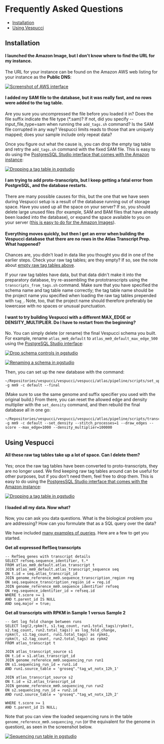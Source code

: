 # Frequently Asked Questions

* [Installation](#installation)
* [Using Vespucci](#using-vespucci)

## Installation

#### I launched the Amazon Image, but I don't know where to find the URL for my instance.

The URL for your instance can be found on the Amazon AWS web listing for your instance as the **Public DNS**:

<a href="/documentation/images/finding_AWS_URL_large.png" target="_blank"><img alt="Screenshot of AWS interface" src="/images/finding_AWS_URL.png" /></a>

#### <span id="no-raw-tags">I added my SAM file to the database, but it was really fast, and no rows were added to the tag table.</span>

Are you sure you uncompressed the file before you loaded it in? Does the file suffix indicate the file type (*.sam)? If not, did you specify --input_file_type=sam when running the `add_tags.sh` command? Is the SAM file corrupted in any way? Vespucci limits reads to those that are uniquely mapped; does your sample include only repeat data?

Once you figure out what the cause is, you can drop the empty tag table and retry the `add_tags.sh` command with the fixed SAM file. This is easy to do using the <a href="/README.md#e-etc" target="_blank">PostgresSQL Studio interface that comes with the Amazon instance</a>:

<a href="/documentation/images/drop_table_large.png" target="_blank"><img alt="Dropping a tag table in pgstudio" src="/images/drop_table.png" /></a>

#### I am trying to add proto-transcripts, but I keep getting a fatal error from PostgreSQL, and the database restarts.

There are many possible causes for this, but the one that we have seen during Vespucci setup is a result of the database running out of storage space. Have you used up all the space on your server? If so, you should delete large unused files (for example, SAM and BAM files that have already been loaded into the database), or expand the space available to you on your server (<a href="http://docs.aws.amazon.com/AWSEC2/latest/UserGuide/ebs-expand-volume.html" target="_blank">this is easy to do for the Amazon Images</a>).

#### Everything moves quickly, but then I get an error when building the Vespucci database that there are no rows in the Atlas Transcript Prep. What happened?

Chances are, you didn't load in data like you thought you did in one of the earlier steps. Check your raw tag tables; are they empty? If so, see the note about [empty raw tag tables above](#no-raw-tags).

If your raw tag tables have data, but that data didn't make it into the preparatory database, try re-assembling the prototranscripts using the `transcripts_from_tags.sh` command. Make sure that you have specified the schema name and tag table name correctly; the tag table name should be the project name you specified when loading the raw tag tables prepended with `tag_`. Note, too, that the project name should therefore preferably be lowercase with no spaces or unusual punctuation. 

#### I want to try building Vespucci with a different MAX_EDGE or DENSITY_MULTIPLIER. Do I have to restart from the beginning?

No. You can simply delete (or rename) the final Vespucci schema you built. For example, rename `atlas_mm9_default` to `atlas_mm9_default_max_edge_500` using the <a href="/README.md#e-etc" target="_blank">PostgreSQL Studio interface</a>: 

<a href="/documentation/images/drop_schema_large.png" target="_blank"><img alt="Drop schema controls in pgstudio" src="/images/drop_schema.png" /></a>

<a href="/documentation/images/rename_schema_large.png" target="_blank"><img alt="Renaming a schema in pgstudio" src="/images/rename_schema.png" /></a>

Then, you can set up the new database with the command:

	~/Repositories/vespucci/vespucci/vespucci/atlas/pipeline/scripts/set_up_database.sh -g mm9 -c default --final

(Make sure to use the same genome and suffix specifier you used with the original build.) From there, you can reset the allowed edge and density multiplier with the `set_density` command, and then rebuild the final database all in one go:

	~/Repositories/vespucci/vespucci/vespucci/atlas/pipeline/scripts/transcripts_from_tags.sh -g mm9 -c default --set_density --stitch_processes=1 --draw_edges --score --max_edge=1000 --density_multiplier=100000


## Using Vespucci

#### All these raw tag tables take up a lot of space. Can I delete them?

Yes; once the raw tag tables have been converted to proto-transcripts, they are no longer used. We find keeping raw tag tables around can be useful for other purposes, but if you don't need them, feel free to drop them. This is easy to do using the <a href="/README.md#e-etc" target="_blank">PostgresSQL Studio interface that comes with the Amazon instance</a>:

<a href="/documentation/images/drop_table_large.png" target="_blank"><img alt="Dropping a tag table in pgstudio" src="/images/drop_table.png" /></a>

#### I loaded all my data. Now what? 

Now, you can ask you data questions. What is the biological problem you are addressing? How can you formulate that as a SQL query over the data?

We have included <a href="/documentation/sample_queries" target="_blank">many examples of queries</a>. Here are a few to get you started.

**Get all expressed RefSeq transcripts**

	-- RefSeq genes with transcript details
	SELECT refseq.sequence_identifier, t.*
	FROM atlas_mm9_default.atlas_transcript t
	JOIN atlas_mm9_default.atlas_transcript_sequence seq
	ON t.id = seq.atlas_transcript_id
	JOIN genome_reference_mm9.sequence_transcription_region reg
	ON seq.sequence_transcription_region_id = reg.id
	JOIN genome_reference_mm9.sequence_identifier refseq
	ON reg.sequence_identifier_id = refseq.id
	WHERE t.score >= 1
	AND t.parent_id IS NULL
	AND seq.major = true;


**Get all transcripts with RPKM in Sample 1 versus Sample 2**

	-- Get log fold change between runs
	SELECT log(2,rpkm(t, s1.tag_count, run1.total_tags)/rpkm(t, s2.tag_count, run2.total_tags)) as log_fold_change,
	rpkm(t, s1.tag_count, run1.total_tags) as rpkm1, 
	rpkm(t, s2.tag_count, run2.total_tags) as rpkm2
	FROM atlas_transcript t

	JOIN atlas_transcript_source s1
	ON t.id = s1.atlas_transcript_id
	JOIN genome_reference_mm9.sequencing_run run1
	ON s1.sequencing_run_id = run1.id
	AND run1.source_table = 'groseq"."tag_wt_notx_12h_1'

	JOIN atlas_transcript_source s2
	ON t.id = s2.atlas_transcript_id
	JOIN genome_reference_mm9.sequencing_run run2
	ON s2.sequencing_run_id = run2.id
	AND run2.source_table = 'groseq"."tag_wt_notx_12h_2'

	WHERE t.score >= 1
	AND t.parent_id IS NULL;

Note that you can view the loaded sequencing runs in the table `genome_reference_mm9.sequencing_run` (or the equivalent for the genome in question), as seen in the screenshot below.

<a href="/documentation/images/sequencing_runs_large.png" target="_blank"><img alt="Sequencing run table in pgstudio" src="/images/sequencing_runs.png" /></a>

